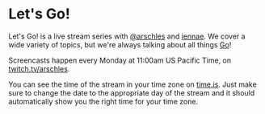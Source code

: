 # Let's Go!

Let's Go! is a live stream series with [@arschles](https://github.com/arschles) and [iennae](https://github.com/iennae). We cover a wide variety of topics, but we're always talking about all things [Go](https://golang.org)!

Screencasts happen every Monday at 11:00am US Pacific Time, on [twitch.tv/arschles](https://twitch.tv/arschles).

You can see the time of the stream in your time zone on [time.is](https://time.is/compare/1100am_6_July_2020_in_Portland,_Oregon). Just make sure to change the date to the appropriate day of the stream and it should automatically show you the right time for your time zone.

